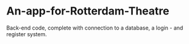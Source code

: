 # An-app-for-Rotterdam-Theatre
Back-end code, complete with connection to a database, a login - and register system.

